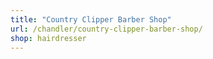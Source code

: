 ```yaml
---
title: "Country Clipper Barber Shop"
url: /chandler/country-clipper-barber-shop/
shop: hairdresser
---
```

